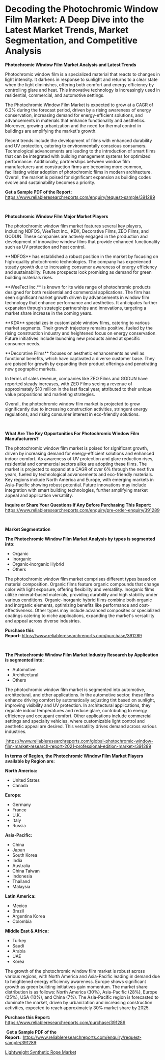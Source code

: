 <p><h1>Decoding the Photochromic Window Film Market: A Deep Dive into the Latest Market Trends, Market Segmentation, and Competitive Analysis</h1></p><p><strong>Photochromic Window Film Market Analysis and Latest Trends</strong></p>
<p><p>Photochromic window film is a specialized material that reacts to changes in light intensity. It darkens in response to sunlight and returns to a clear state when the light diminishes, offering both comfort and energy efficiency by controlling glare and heat. This innovative technology is increasingly used in residential, commercial, and automotive settings.</p><p>The Photochromic Window Film Market is expected to grow at a CAGR of 6.2% during the forecast period, driven by a rising awareness of energy conservation, increasing demand for energy-efficient solutions, and advancements in materials that enhance functionality and aesthetics. Moreover, growing urbanization and the need for thermal control in buildings are amplifying the market's growth.</p><p>Recent trends include the development of films with enhanced durability and UV protection, catering to environmentally conscious consumers. Technological advancements are leading to the introduction of smart films that can be integrated with building management systems for optimized performance. Additionally, partnerships between window film manufacturers and construction firms are becoming more common, facilitating wider adoption of photochromic films in modern architecture. Overall, the market is poised for significant expansion as building codes evolve and sustainability becomes a priority.</p></p>
<p><strong>Get a Sample PDF of the Report:&nbsp;</strong> <a href="https://www.reliableresearchreports.com/enquiry/request-sample/391289?utm_campaign=32&utm_medium=2&utm_source=Github&utm_content=ia&utm_term=16012025&utm_id=photochromic-window-film">https://www.reliableresearchreports.com/enquiry/request-sample/391289</a></p>
<p>&nbsp;</p>
<p><strong>Photochromic Window Film Major Market Players</strong></p>
<p><p>The photochromic window film market features several key players, including NDFOS, WeeTect Inc., KDX, Decorative Films, ZEO Films, and GODUN. These companies are actively engaged in the production and development of innovative window films that provide enhanced functionality such as UV protection and heat control.</p><p>**NDFOS** has established a robust position in the market by focusing on high-quality photochromic technologies. The company has experienced steady growth due to increasing consumer awareness of energy efficiency and sustainability. Future prospects look promising as demand for green building materials rises.</p><p>**WeeTect Inc.** is known for its wide range of photochromic products designed for both residential and commercial applications. The firm has seen significant market growth driven by advancements in window film technology that enhance performance and aesthetics. It anticipates further expansion through strategic partnerships and innovations, targeting a market share increase in the coming years.</p><p>**KDX** specializes in customizable window films, catering to various market segments. Their growth trajectory remains positive, fueled by the rising construction industry and heightened focus on energy conservation. Future initiatives include launching new products aimed at specific consumer needs.</p><p>**Decorative Films** focuses on aesthetic enhancements as well as functional benefits, which have captivated a diverse customer base. They are poised for growth by expanding their product offerings and penetrating new geographic markets.</p><p>In terms of sales revenue, companies like ZEO Films and GODUN have reported steady increases, with ZEO Films seeing a revenue of approximately $10 million in the last fiscal year, attributed to their unique value propositions and marketing strategies.</p><p>Overall, the photochromic window film market is projected to grow significantly due to increasing construction activities, stringent energy regulations, and rising consumer interest in eco-friendly solutions.</p></p>
<p>&nbsp;</p>
<p><strong>What Are The Key Opportunities For Photochromic Window Film Manufacturers?</strong></p>
<p><p>The photochromic window film market is poised for significant growth, driven by increasing demand for energy-efficient solutions and enhanced indoor comfort. As awareness of UV protection and glare reduction rises, residential and commercial sectors alike are adopting these films. The market is projected to expand at a CAGR of over 6% through the next five years, fueled by technological advancements and eco-friendly materials. Key regions include North America and Europe, with emerging markets in Asia-Pacific showing robust potential. Future innovations may include integration with smart building technologies, further amplifying market appeal and application versatility.</p></p>
<p><strong>Inquire or Share Your Questions If Any Before Purchasing This Report:</strong> <a href="https://www.reliableresearchreports.com/enquiry/pre-order-enquiry/391289?utm_campaign=32&utm_medium=2&utm_source=Github&utm_content=ia&utm_term=16012025&utm_id=photochromic-window-film">https://www.reliableresearchreports.com/enquiry/pre-order-enquiry/391289</a></p>
<p>&nbsp;</p>
<p><strong>Market Segmentation</strong></p>
<p><strong>The Photochromic Window Film Market Analysis by types is segmented into:</strong></p>
<p><ul><li>Organic</li><li>Inorganic</li><li>Organic-inorganic Hybrid</li><li>Others</li></ul></p>
<p><p>The photochromic window film market comprises different types based on material composition. Organic films feature organic compounds that change color with light exposure, offering flexibility and versatility. Inorganic films utilize mineral-based materials, providing durability and high stability under various conditions. Organic-inorganic hybrid films combine both organic and inorganic elements, optimizing benefits like performance and cost-effectiveness. Other types may include advanced composites or specialized coatings catering to niche applications, expanding the market's versatility and appeal across diverse industries.</p></p>
<p><strong>Purchase this Report:&nbsp;</strong><a href="https://www.reliableresearchreports.com/purchase/391289?utm_campaign=32&utm_medium=2&utm_source=Github&utm_content=ia&utm_term=16012025&utm_id=photochromic-window-film">https://www.reliableresearchreports.com/purchase/391289</a></p>
<p>&nbsp;</p>
<p><strong>The Photochromic Window Film Market Industry Research by Application is segmented into:</strong></p>
<p><ul><li>Automotive</li><li>Architectural</li><li>Others</li></ul></p>
<p><p>The photochromic window film market is segmented into automotive, architectural, and other applications. In the automotive sector, these films enhance driving comfort by automatically adjusting tint based on sunlight, improving visibility and UV protection. In architectural applications, they regulate indoor temperatures and reduce glare, contributing to energy efficiency and occupant comfort. Other applications include commercial settings and specialty vehicles, where customizable light control and aesthetic appeal are desired. This versatility drives demand across various industries.</p></p>
<p><a href="https://www.reliableresearchreports.com/global-photochromic-window-film-market-research-report-2021-professional-edition-market-r391289?utm_campaign=32&utm_medium=2&utm_source=Github&utm_content=ia&utm_term=16012025&utm_id=photochromic-window-film">&nbsp;https://www.reliableresearchreports.com/global-photochromic-window-film-market-research-report-2021-professional-edition-market-r391289</a></p>
<p><strong>In terms of Region, the Photochromic Window Film Market Players available by Region are:</strong></p>
<p>
    <p> <strong> North America: </strong>
        <ul>
            <li>United States</li>
            <li>Canada</li>
        </ul>
        </p> 
    <p> <strong> Europe: </strong>
        <ul>
            <li>Germany</li>
            <li>France</li>
            <li>U.K.</li>
            <li>Italy</li>
            <li>Russia</li>
        </ul>
        </p> 
    <p> <strong> Asia-Pacific: </strong>
        <ul>
            <li>China</li>
            <li>Japan</li>
            <li>South Korea</li>
            <li>India</li>
            <li>Australia</li>
            <li>China Taiwan</li>
            <li>Indonesia</li>
            <li>Thailand</li>
            <li>Malaysia</li>
        </ul>
        </p> 
    <p> <strong> Latin America: </strong>
        <ul>
            <li>Mexico</li>
            <li>Brazil</li>
            <li>Argentina Korea</li>
            <li>Colombia</li>
        </ul>
        </p> 
    <p> <strong> Middle East & Africa: </strong>
        <ul>
            <li>Turkey</li>
            <li>Saudi</li>
            <li>Arabia</li>
            <li>UAE</li>
            <li>Korea</li>
        </ul>
    </p>
    </p>
<p><p>The growth of the photochromic window film market is robust across various regions, with North America and Asia-Pacific leading in demand due to heightened energy efficiency awareness. Europe shows significant growth as green building initiatives gain momentum. The market share distribution is as follows: North America (30%), Asia-Pacific (28%), Europe (25%), USA (10%), and China (7%). The Asia-Pacific region is forecasted to dominate the market, driven by urbanization and increasing construction activities, expected to reach approximately 30% market share by 2025.</p></p>
<p><strong>Purchase this Report: </strong><a href="https://www.reliableresearchreports.com/purchase/391289?utm_campaign=32&utm_medium=2&utm_source=Github&utm_content=ia&utm_term=16012025&utm_id=photochromic-window-film">https://www.reliableresearchreports.com/purchase/391289</a></p>
<p>&nbsp;<strong>Get a Sample PDF of the Report:&nbsp;&nbsp;</strong><a href="https://www.reliableresearchreports.com/enquiry/request-sample/391289?utm_campaign=32&utm_medium=2&utm_source=Github&utm_content=ia&utm_term=16012025&utm_id=photochromic-window-film">https://www.reliableresearchreports.com/enquiry/request-sample/391289</a></p>
<p><strong></strong></p>
<p><p><a href="https://github.com/irfadac/Market-Research-Report-List-5/blob/main/lightweight-synthetic-rope-market.md?utm_campaign=32&utm_medium=2&utm_source=Github&utm_content=ia&utm_term=16012025&utm_id=photochromic-window-film">Lightweight Synthetic Rope Market</a></p></p>